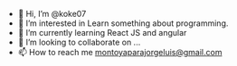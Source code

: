 - 👋 Hi, I’m @koke07
- 👀 I’m interested in Learn something about programming.
- 🌱 I’m currently learning React JS and angular 
- 💞️ I’m looking to collaborate on ...
- 📫 How to reach me montoyaparajorgeluis@gmail.com

<!---
koke07/koke07 is a ✨ special ✨ repository because its `README.md` (this file) appears on your GitHub profile.
You can click the Preview link to take a look at your changes.
--->
